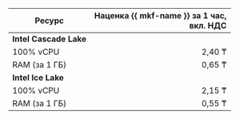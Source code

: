 | Ресурс        | Наценка {{ mkf-name }} за 1 час,<br>вкл. НДС  |
|---------------|----------------------------------:|
| **Intel Cascade Lake**                            |
| 100% vCPU     | 2,40 ₸                            |
| RAM (за 1 ГБ) | 0,65 ₸                            |
| **Intel Ice Lake**                                |
| 100% vCPU     | 2,15 ₸                            |
| RAM (за 1 ГБ) | 0,55 ₸                            |
